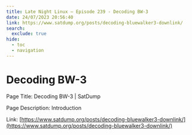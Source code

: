 ```yaml
---
title: Late Night Linux – Episode 239 - Decoding BW-3
date: 24/07/2023 20:56:40
link: https://www.satdump.org/posts/decoding-bluewalker3-downlink/
search:
  exclude: true
hide:
  - toc
  - navigation
---
```


# Decoding BW-3

Page Title: Decoding BW-3 | SatDump

Page Description: Introduction 

Link: [https://www.satdump.org/posts/decoding-bluewalker3-downlink/](https://www.satdump.org/posts/decoding-bluewalker3-downlink/)